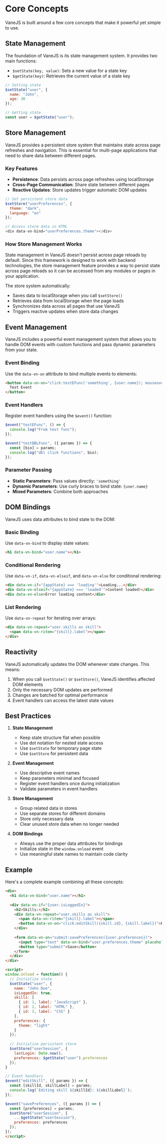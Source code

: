 # Core Concepts

VaneJS is built around a few core concepts that make it powerful yet simple to use.

## State Management

The foundation of VaneJS is its state management system. It provides two main functions:

- `$setState(key, value)`: Sets a new value for a state key
- `$getState(key)`: Retrieves the current value of a state key

```javascript
// Setting state
$setState("user", {
  name: "John",
  age: 30
});

// Getting state
const user = $getState("user");
```

## Store Management

VaneJS provides a persistent store system that maintains state across page refreshes and navigation. This is essential for multi-page applications that need to share data between different pages.

### Key Features
- **Persistence**: Data persists across page refreshes using localStorage
- **Cross-Page Communication**: Share state between different pages
- **Reactive Updates**: Store updates trigger automatic DOM updates

```javascript
// Set persistent store data
$setStore("userPreferences", {
  theme: "dark",
  language: "en"
});

// Access store data in HTML
<div data-vn-bind="userPreferences.theme"></div>
```

### How Store Management Works

State management in VaneJS doesn't persist across page reloads by default. Since this framework is designed to work with backend technologies, the store management feature provides a way to persist state across page reloads so it can be accessed from any modules or pages in your application.

The store system automatically:
- Saves data to localStorage when you call `$setStore()`
- Retrieves data from localStorage when the page loads
- Synchronizes data across all pages that use VaneJS
- Triggers reactive updates when store data changes

## Event Management

VaneJS includes a powerful event management system that allows you to handle DOM events with custom functions and pass dynamic parameters from your state.

### Event Binding
Use the `data-vn-on` attribute to bind multiple events to elements:

```html
<button data-vn-on="click:testEFunc('something', {user.name}); mouseover:testDBLFunc({user.bio})">
  Test Event
</button>
```

### Event Handlers
Register event handlers using the `$event()` function:

```javascript
$event("testEFunc", () => {
  console.log("From test func");
});

$event("testDBLFunc", ({ params }) => {
  const [bio] = params;
  console.log("dbl click functions", bio);
});
```

### Parameter Passing
- **Static Parameters**: Pass values directly: `'something'`
- **Dynamic Parameters**: Use curly braces to bind state: `{user.name}`
- **Mixed Parameters**: Combine both approaches

## DOM Bindings

VaneJS uses data attributes to bind state to the DOM:

### Basic Binding
Use `data-vn-bind` to display state values:
```html
<h1 data-vn-bind="user.name"></h1>
```

### Conditional Rendering
Use `data-vn-if`, `data-vn-elseif`, and `data-vn-else` for conditional rendering:
```html
<div data-vn-if="{appState} === 'loading'">Loading...</div>
<div data-vn-elseif="{appState} === 'loaded'">Content loaded!</div>
<div data-vn-else>Error loading content</div>
```

### List Rendering
Use `data-vn-repeat` for iterating over arrays:
```html
<div data-vn-repeat="user.skills as skill">
  <span data-vn-ritem="{skill}.label"></span>
</div>
```

## Reactivity

VaneJS automatically updates the DOM whenever state changes. This means:

1. When you call `$setState()` or `$setStore()`, VaneJS identifies affected DOM elements
2. Only the necessary DOM updates are performed
3. Changes are batched for optimal performance
4. Event handlers can access the latest state values

## Best Practices

1. **State Management**
   - Keep state structure flat when possible
   - Use dot notation for nested state access
   - Use `$setState` for temporary page state
   - Use `$setStore` for persistent data

2. **Event Management**
   - Use descriptive event names
   - Keep parameters minimal and focused
   - Register event handlers once during initialization
   - Validate parameters in event handlers

3. **Store Management**
   - Group related data in stores
   - Use separate stores for different domains
   - Store only necessary data
   - Clear unused store data when no longer needed

4. **DOM Bindings**
   - Always use the proper data attributes for bindings
   - Initialize state in the `window.onload` event
   - Use meaningful state names to maintain code clarity

## Example

Here's a complete example combining all these concepts:

```html
<div>
  <h1 data-vn-bind="user.name"></h1>
  
  <div data-vn-if="{user.isLoggedIn}">
    <h2>Skills:</h2>
    <div data-vn-repeat="user.skills as skill">
      <span data-vn-ritem="{skill}.label"></span>
      <button data-vn-on="click:editSkill({skill.id}, {skill.label})">Edit</button>
    </div>
    
    <form data-vn-on="submit:savePreferences({user.preferences})">
      <input type="text" data-vn-bind="user.preferences.theme" placeholder="Theme">
      <button type="submit">Save</button>
    </form>
  </div>
</div>

<script>
window.onload = function() {
  // Initialize state
  $setState("user", {
    name: "John Doe",
    isLoggedIn: true,
    skills: [
      { id: 1, label: "JavaScript" },
      { id: 2, label: "HTML" },
      { id: 3, label: "CSS" }
    ],
    preferences: {
      theme: "light"
    }
  });
  
  // Initialize persistent store
  $setStore("userSession", {
    lastLogin: Date.now(),
    preferences: $getState("user").preferences
  });
}

// Event handlers
$event("editSkill", ({ params }) => {
  const [skillId, skillLabel] = params;
  console.log(`Editing skill ${skillId}: ${skillLabel}`);
});

$event("savePreferences", ({ params }) => {
  const [preferences] = params;
  $setStore("userSession", {
    ...$getState("userSession"),
    preferences: preferences
  });
});
</script>
``` 